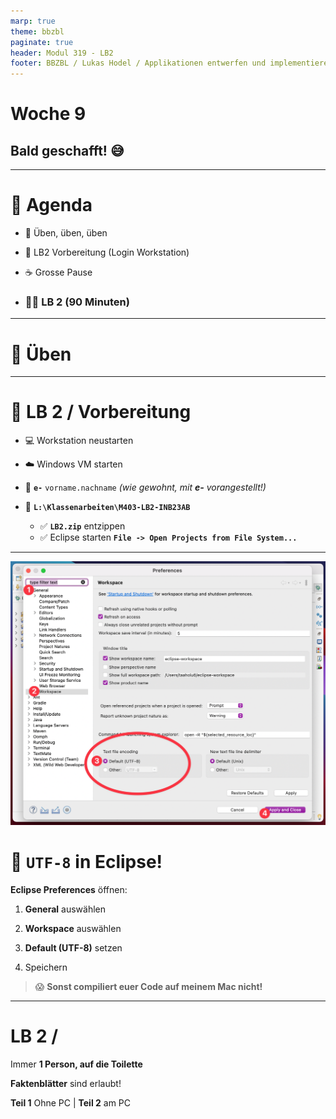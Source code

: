 ```yaml
---
marp: true
theme: bbzbl
paginate: true
header: Modul 319 - LB2
footer: BBZBL / Lukas Hodel / Applikationen entwerfen und implementieren
---
```


<!-- _class: big center -->

# Woche 9

## Bald geschafft! :sweat_smile:

---

<!-- _class: big emoji-list -->

# :compass: Agenda

- :juggling_person: Üben, üben, üben
- :checkered_flag: LB2 Vorbereitung (Login Workstation)
- :coffee: Grosse Pause

- ### :student: LB 2 (90 Minuten)

---

<!-- _class: big center -->

# :juggling_person: Üben

---

<!-- _class: big emoji-list -->

# :checkered_flag: LB 2 / **Vorbereitung**

- :computer: Workstation neustarten

- :cloud: Windows VM starten
- :bust_in_silhouette: **`e-`** `vorname.nachname` _(wie gewohnt, mit **e-** vorangestellt!)_
- :file_folder: **`L:\Klassenarbeiten\M403-LB2-INB23AB`**
  - :white_check_mark: **`LB2.zip`** entzippen
  - :white_check_mark: Eclipse starten **`File -> Open Projects from File System...`**

---

![bg right fit](./images/eclipse-uft8.png)

# :symbols: `UTF-8` in Eclipse!

**Eclipse Preferences** öffnen:

1. **General** auswählen
2. **Workspace** auswählen
3. **Default (UTF-8)** setzen

4. Speichern

> :scream: **Sonst compiliert euer Code auf meinem Mac nicht!**

---

<!-- _class: big center -->

# LB 2 / **<span id="timer"></span>**

Immer **1 Person, auf die Toilette**

**Faktenblätter** sind erlaubt!

**Teil 1** Ohne PC | **Teil 2** am PC

<!-- Display the countdown timer in -->
<script type="module">
  import { setTimer } from "./js/timer.mjs";
  setTimer("timer", "Jan 12, 2024 16:15:00", "Abgabe 🙏");
</script>
